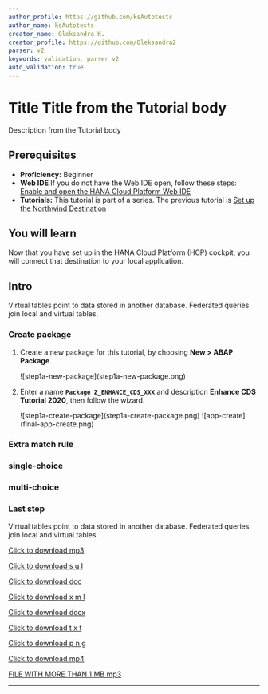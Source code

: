 ```yaml
---
author_profile: https://github.com/ksAutotests
author_name: ksAutotests
creator_name: Oleksandra K.
creator_profile: https://github.com/Oleksandra2
parser: v2
keywords: validation, parser v2
auto_validation: true
---
```


# Title Title from the Tutorial body
<!-- description --> Description from the Tutorial body

## Prerequisites  
 - **Proficiency:** Beginner
 - **Web IDE** If you do not have the Web IDE open, follow these steps: [Enable and open the HANA Cloud Platform Web IDE](https://developers.sap.com/trials-downloads.html)
 - **Tutorials:** This tutorial is part of a series. The previous tutorial is [Set up the Northwind Destination](https://developers.sap.com/trials-downloads.html)


## You will learn  
Now that you have set up in the HANA Cloud Platform (HCP) cockpit, you will connect that destination to your local application.  

## Intro

Virtual tables point to data stored in another database.  Federated queries join local and virtual tables.  


### Create package

1. Create a new package for this tutorial, by choosing **New > ABAP Package**.

    <!-- border --> ![step1a-new-package](step1a-new-package.png)

2. Enter a name **`Package Z_ENHANCE_CDS_XXX`** and description **Enhance CDS Tutorial 2020**, then follow the wizard.

    <!-- border; size:250px --> ![step1a-create-package](step1a-create-package.png)

    <!-- border --> ![app-create](final-app-create.png)


### Extra match rule

### single-choice

### multi-choice

### Last step

Virtual tables point to data stored in another database.  Federated queries join local and virtual tables.


[Click to download mp3](Jinglebellsringtone.mp3)

[Click to download s q l](JOINS.sql)

[Click to download doc](1n.doc)

[Click to download x m l](template.xml)

[Click to download docx](2n.docx)

[Click to download t x t](3n.txt)

[Click to download p n g](access40.png)

[Click to download mp4](4n.mp4)

[FILE WITH MORE THAN 1 MB mp3](ChristmasForKidsJingleBells.mp3)


---
